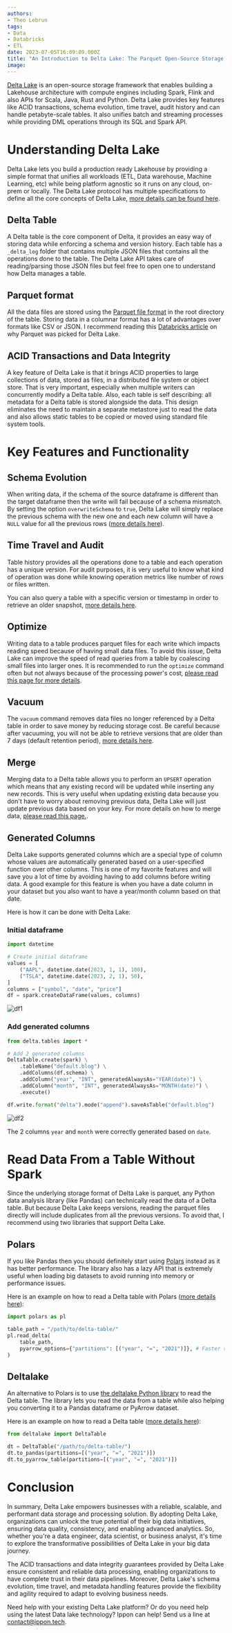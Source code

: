 ```yaml
---
authors:
- Theo Lebrun
tags:
- Data
- Databricks
- ETL
date: 2023-07-05T16:09:09.000Z
title: "An Introduction to Delta Lake: The Parquet Open-Source Storage Layer for Big Data"
image: 
---
```


[Delta Lake](https://delta.io/) is an open-source storage framework that enables building a Lakehouse architecture with compute engines including Spark, Flink and also APIs for Scala, Java, Rust and Python. Delta Lake provides key features like ACID transactions, schema evolution, time travel, audit history and can handle petabyte-scale tables. It also unifies batch and streaming processes while providing DML operations through its SQL and Spark API.

# Understanding Delta Lake

Delta Lake lets you build a production ready Lakehouse by providing a simple format that unifies all workloads (ETL, Data warehouse, Machine Learning, etc) while being platform agnostic so it runs on any cloud, on-prem or locally. The Delta Lake protocol has multiple specifications to define all the core concepts of Delta Lake, [more details can be found here](https://github.com/delta-io/delta/blob/master/PROTOCOL.md).

## Delta Table

A Delta table is the core component of Delta, it provides an easy way of storing data while enforcing a schema and version history. Each table has a `_delta_log` folder that contains multiple JSON files that contains all the operations done to the table. The Delta Lake API takes care of reading/parsing those JSON files but feel free to open one to understand how Delta manages a table.

## Parquet format

All the data files are stored using the [Parquet file format](https://parquet.apache.org/) in the root directory of the table. Storing data in a columnar format has a lot of advantages over formats like CSV or JSON. I recommend reading this [Databricks article](https://www.databricks.com/glossary/what-is-parquet) on why Parquet was picked for Delta Lake.

## ACID Transactions and Data Integrity

A key feature of Delta Lake is that it brings ACID properties to large collections of data, stored as files, in a distributed file system or object store. That is very important, especially when multiple writers can concurrently modify a Delta table. Also, each table is self describing: all metadata for a Delta table is stored alongside the data. This design eliminates the need to maintain a separate metastore just to read the data and also allows static tables to be copied or moved using standard file system tools.

# Key Features and Functionality

## Schema Evolution

When writing data, if the schema of the source dataframe is different than the target dataframe then the write will fail because of a schema mismatch. By setting the option `overwriteSchema` to `true`, Delta Lake will simply replace the previous schema with the new one and each new column will have a `NULL` value for all the previous rows ([more details here](https://docs.delta.io/latest/delta-batch.html#automatic-schema-update)).

## Time Travel and Audit

Table history provides all the operations done to a table and each operation has a unique version. For audit purposes, it is very useful to know what kind of operation was done while knowing operation metrics like number of rows or files written.

You can also query a table with a specific version or timestamp in order to retrieve an older snapshot, [more details here](https://docs.delta.io/latest/delta-batch.html#-deltatimetravel).

## Optimize

Writing data to a table produces parquet files for each write which impacts reading speed because of having small data files. To avoid this issue, Delta Lake can improve the speed of read queries from a table by coalescing small files into larger ones. It is recommended to run the `optimize` command often but not always because of the processing power's cost, [please read this page for more details](https://docs.delta.io/latest/optimizations-oss.html#optimizations).

## Vacuum

The `vacuum` command removes data files no longer referenced by a Delta table in order to save money by reducing storage cost. Be careful because after vacuuming, you will not be able to retrieve versions that are older than 7 days (default retention period), [more details here](https://docs.delta.io/latest/delta-utility.html#remove-files-no-longer-referenced-by-a-delta-table).

## Merge

Merging data to a Delta table allows you to perform an `UPSERT` operation which means that any existing record will be updated while inserting any new records. This is very useful when updating existing data because you don't have to worry about removing previous data, Delta Lake will just update previous data based on your key. For more details on how to merge data, [please read this page.](https://docs.delta.io/latest/delta-update.html#upsert-into-a-table-using-merge).

## Generated Columns

Delta Lake supports generated columns which are a special type of column whose values are automatically generated based on a user-specified function over other columns. This is one of my favorite features and will save you a lot of time by avoiding having to add columns before writing data. A good example for this feature is when you have a date column in your dataset but you also want to have a year/month column based on that date.

Here is how it can be done with Delta Lake:

### Initial dataframe

```python
import datetime

# Create initial dataframe
values = [
    ("AAPL", datetime.date(2023, 1, 1), 100),
    ("TSLA", datetime.date(2023, 2, 1), 50),
]
columns = ["symbol", "date", "price"]
df = spark.createDataFrame(values, columns)
```

![df1](https://raw.githubusercontent.com/Falydoor/blog-usa/blog-delta-lake/images/2023/07/delta-df1.png)

### Add generated columns

```python
from delta.tables import *

# Add 2 generated columns
DeltaTable.create(spark) \
    .tableName("default.blog") \
    .addColumns(df.schema) \
    .addColumn("year", "INT", generatedAlwaysAs="YEAR(date)") \
    .addColumn("month", "INT", generatedAlwaysAs="MONTH(date)") \
    .execute()

df.write.format("delta").mode("append").saveAsTable("default.blog")
```

![df2](https://raw.githubusercontent.com/Falydoor/blog-usa/blog-delta-lake/images/2023/07/delta-df2.png)

The 2 columns `year` and `month` were correctly generated based on `date`.

# Read Data From a Table Without Spark

Since the underlying storage format of Delta Lake is parquet, any Python data analysis library (like Pandas) can technically read the data of a Delta table. But because Delta Lake keeps versions, reading the parquet files directly will include duplicates from all the previous versions. To avoid that, I recommend using two libraries that support Delta Lake.

## Polars

If you like Pandas then you should definitely start using [Polars](https://www.pola.rs/) instead as it has better performance. The library also has a lazy API that is extremely useful when loading big datasets to avoid running into memory or performance issues.

Here is an example on how to read a Delta table with Polars ([more details here](https://pola-rs.github.io/polars/py-polars/html/reference/api/polars.read_delta.html#polars.read_delta)):

```python
import polars as pl

table_path = "/path/to/delta-table/"
pl.read_delta(  
    table_path,
    pyarrow_options={"partitions": [("year", "=", "2021")]}, # Faster read by selecting specific partitions
)
```

## Deltalake

An alternative to Polars is to use [the deltalake Python library](https://delta-io.github.io/delta-rs/python/index.html) to read the Delta table. The library lets you read the data from a table while also helping you converting it to a Pandas dataframe or PyArrow dataset.

Here is an example on how to read a Delta table ([more details here](https://delta-io.github.io/delta-rs/python/usage.html#querying-delta-tables)):

```python
from deltalake import DeltaTable

dt = DeltaTable("/path/to/delta-table/")
dt.to_pandas(partitions=[("year", "=", "2021")])
dt.to_pyarrow_table(partitions=[("year", "=", "2021")])
```

# Conclusion

In summary, Delta Lake empowers businesses with a reliable, scalable, and performant data storage and processing solution. By adopting Delta Lake, organizations can unlock the true potential of their big data initiatives, ensuring data quality, consistency, and enabling advanced analytics. So, whether you're a data engineer, data scientist, or business analyst, it's time to explore the transformative possibilities of Delta Lake in your big data journey.

The ACID transactions and data integrity guarantees provided by Delta Lake ensure consistent and reliable data processing, enabling organizations to have complete trust in their data pipelines. Moreover, Delta Lake's schema evolution, time travel, and metadata handling features provide the flexibility and agility required to adapt to evolving business needs.

Need help with your existing Delta Lake platform? Or do you need help using the latest Data lake technology? Ippon can help! Send us a line at [contact@ippon.tech](mailto:contact@ippon.tech).
